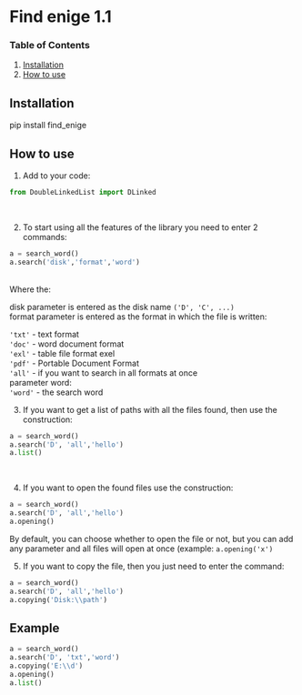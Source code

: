 
# Find enige 1.1

### Table of Contents

1. [Installation](#installation)
2. [How to use](#htu)

## Installation <a name="installation"></a>
pip install find_enige <br/>

## How to use <a name="htu"></a>
1. Add to your code:
```python 
from DoubleLinkedList import DLinked
```  
<br/>

2. To start using all the features of the library you need to enter 2 commands:
```python 
a = search_word()
a.search('disk','format','word')
```  
<br/>
Where the:<br/>

disk parameter is entered as the disk name ```('D', 'C', ...)```<br/>
format parameter is entered as the format in which the file is written:<br/>

```'txt'``` - text format<br/> 
```'doc'``` - word document format<br/> 
```'exl'``` - table file format exel<br/>
```'pdf'``` - Portable Document Format<br/>
```'all'``` - if you want to search in all formats at once<br/>
parameter word:<br/>
```'word'``` - the search word<br/>

3. If you want to get a list of paths with all the files found, then use the construction:<br/>
```python 
a = search_word()
a.search('D', 'all','hello')
a.list()
```  
<br/>

4. If you want to open the found files use the construction:<br/>

```python 
a = search_word()
a.search('D', 'all','hello')
a.opening()
```  
By default, you can choose whether to open the file or not, but you can add any parameter and all files will open at once (example: ```a.opening('x')```
<br/>

5. If you want to copy the file, then you just need to enter the command:<br/>

```python 
a = search_word()
a.search('D', 'all','hello')
a.copying('Disk:\\path')
```  


## Example <a name="installation"></a>

```python
a = search_word()
a.search('D', 'txt','word')
a.copying('E:\\d')
a.opening()
a.list() 
```

